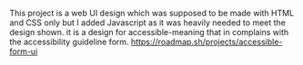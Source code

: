 This project is a web UI design which was supposed to be made with HTML and CSS only but I added Javascript as it was heavily needed to meet the design shown. it is a design for accessible-meaning that in complains with the accessibility guideline form. https://roadmap.sh/projects/accessible-form-ui